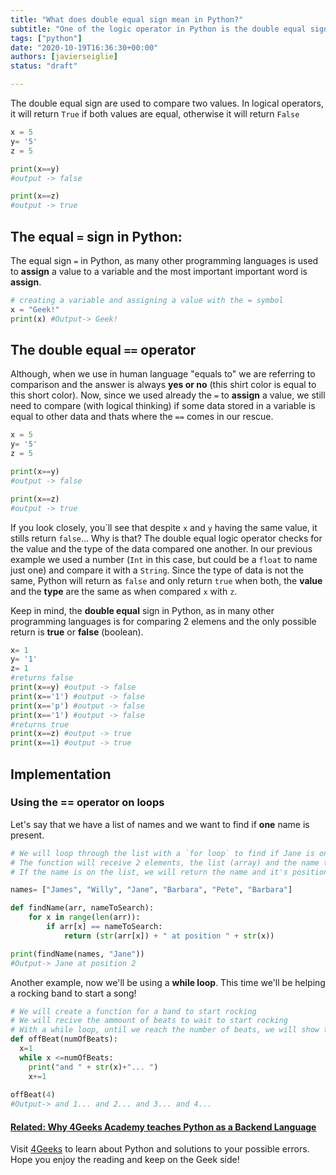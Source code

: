 ```yaml
---
title: "What does double equal sign mean in Python?"
subtitle: "One of the logic operator in Python is the double equal sign. This operator is used to check if one value is equal to another given value and it'll check value and type of the data"
tags: ["python"]
date: "2020-10-19T16:36:30+00:00"
authors: [javierseiglie]
status: "draft"

---
```


The double equal sign are used to compare two values. In logical operators, it will return `True` if both values are equal, otherwise it will return `False`

```python
x = 5
y= '5'
z = 5

print(x==y) 
#output -> false

print(x==z) 
#output -> true
```

## The equal `=` sign in Python:

The equal sign `=` in Python, as many other programming languages is used to **assign** a value to a variable and the most important important word is **assign**.

```python 
# creating a variable and assigning a value with the = symbol
x = "Geek!"
print(x) #Output-> Geek!
```

## The double equal `==` operator 

Although, when we use in human language "equals to" we are referring to comparison and the answer is always **yes or no** (this shirt color is equal to this short color). Now, since we used already the `=` to **assign** a value, we still need to compare (with logical thinking) if some data stored in a variable is equal to other data and thats where the `==` comes in our rescue.

```python
x = 5
y= '5'
z = 5

print(x==y) 
#output -> false

print(x==z) 
#output -> true
```

If you look closely, you´ll see that despite `x` and `y` having the same value, it stills return `false`... Why is that? The double equal logic operator checks for the value and the type of the data compared one another. In our previous example we used a number (`Int` in this case, but could be a `float` to name just one) and compare it with a `String`. Since the type of data is not the same, Python will return as `false` and only return `true` when both, the **value** and the **type** are the same as when compared `x` with `z`.

Keep in mind, the **double equal** sign in Python, as in many other programming languages is for comparing 2 elemens and the only possible return is **true** or **false** (boolean). 

```python
x= 1
y= '1'
z= 1
#returns false
print(x==y) #output -> false 
print(x=='1') #output -> false
print(x=='p') #output -> false
print(x=='1') #output -> false
#returns true
print(x==z) #output -> true
print(x==1) #output -> true
```

## Implementation

### Using the == operator on loops

Let's say that we have a list of names and we want to find if **one** name is present.

```python
# We will loop through the list with a `for loop` to find if Jane is on the provided list
# The function will receive 2 elements, the list (array) and the name to find on the list
# If the name is on the list, we will return the name and it's position on the list 

names= ["James", "Willy", "Jane", "Barbara", "Pete", "Barbara"]

def findName(arr, nameToSearch):
    for x in range(len(arr)):
        if arr[x] == nameToSearch:
            return (str(arr[x]) + " at position " + str(x))

print(findName(names, "Jane"))
#Output-> Jane at position 2
```

Another example, now we'll be using a **while loop**. This time we'll be helping a rocking band to start a song!

```python
# We will create a function for a band to start rocking
# We will recive the ammount of beats to wait to start rocking
# With a while loop, until we reach the number of beats, we will show the classic "and 1..., and 2..., etc..."
def offBeat(numOfBeats):
  x=1
  while x <=numOfBeats:
    print("and " + str(x)+"... ")
    x+=1
      
offBeat(4)
#Output-> and 1... and 2... and 3... and 4...
```

#### [**Related: Why 4Geeks Academy teaches Python as a Backend Language**](https://4geeksacademy.com/us/python-bootcamp/why-we-teach-python-4geeks)

Visit [4Geeks](https://4geeks.com/) to learn about Python and solutions to your possible errors. Hope you enjoy the reading and keep on the Geek side!
